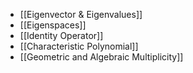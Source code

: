 - [[Eigenvector & Eigenvalues]]
- [[Eigenspaces]]
- [[Identity Operator]]
- [[Characteristic Polynomial]]
- [[Geometric and Algebraic Multiplicity]]